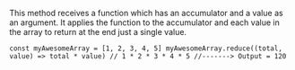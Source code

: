 This method receives a function which has an accumulator and a value as an argument. It applies the function to the accumulator and each value in the array to return at the end just a single value.

`
const myAwesomeArray = [1, 2, 3, 4, 5]
myAwesomeArray.reduce((total, value) => total * value)
// 1 * 2 * 3 * 4 * 5
//-------> Output = 120
`
